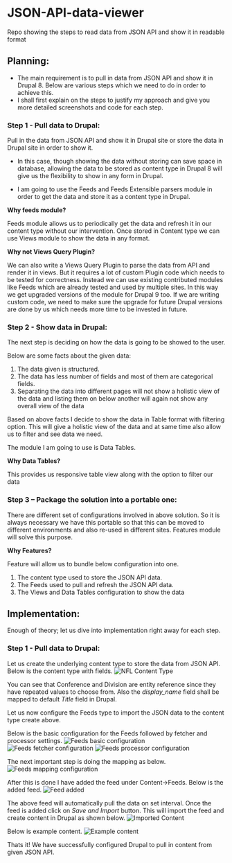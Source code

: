 # JSON-API-data-viewer
Repo showing the steps to read data from JSON API and show it in readable format

## Planning:
* The main requirement is to pull in data from JSON API and show it in Drupal 8. Below are various steps which we need to do in order to achieve this.
* I shall first explain on the steps to justify my approach and give you more detailed screenshots and code for each step.

### Step 1 - Pull data to Drupal:  
Pull in the data from JSON API and show it in Drupal site or store the data in Drupal site in order to show it. 

* In this case, though showing the data without storing can save space in database, allowing the data to be stored as content type in Drupal 8 will give us the flexibility to show in any form in Drupal.

* I am going to use the Feeds and Feeds Extensible parsers module in order to get the data and store it as a content type in Drupal.

**Why feeds module?**

Feeds module allows us to periodically get the data and refresh it in our content type without our intervention. Once stored in Content type we can use Views module to show the data in any format. 

**Why not Views Query Plugin?**

We can also write a Views Query Plugin to parse the data from API and render it in views. But it requires a lot of custom Plugin code which needs to be tested for correctness. Instead we can use existing contributed modules like Feeds which are already tested and used by multiple sites. In this way we get upgraded versions of the module for Drupal 9 too. If we are writing custom code, we need to make sure the upgrade for future Drupal 
versions are done by us which needs more time to be invested in future.

### Step 2 - Show data in Drupal: 
The next step is deciding on how the data is going to be showed to the user.

Below are some facts about the given data:
1. The data given is structured.
2. The data has less number of fields and most of them are categorical fields.
3. Separating the data into different pages will not show a holistic view of the data and listing them on below another will again not show any overall view of the data

Based on above facts I decide to show the data in Table format with filtering option. This will give a holistic view of the data and at same time also allow us to filter and see data we need.

The module I am going to use is Data Tables.

**Why Data Tables?**

This provides us responsive table view along with the option to filter our data

### Step 3 – Package the solution into a portable one:
There are different set of configurations involved in above solution. So it is always necessary we have this portable so that this can be moved to different environments and also re-used in different sites. Features module will solve this purpose.

**Why Features?**

Feature will allow us to bundle below configuration into one.
1. The content type used to store the JSON API data.
2. The Feeds used to pull and refresh the JSON API data.
3. The Views and Data Tables configuration to show the data

## Implementation:
Enough of theory; let us dive into implementation right away for each step.

### Step 1 - Pull data to Drupal:
Let us create the underlying content type to store the data from JSON API. Below is the content type with fields.
![NFL Content Type](images/NFL_Content_type_fields.png)

You can see that Conference and Division are entity reference since they have repeated values to choose from. Also the *display_name* field shall be mapped to default *Title* field in Drupal.

Let us now configure the Feeds type to import the JSON data to the content type create above.

Below is the basic configuration for the Feeds followed by fetcher and processor settings.
![Feeds basic configuration](images/Feeds_basic_config.png)
![Feeds fetcher configuration](images/Feeds_fetcher_setting.png)
![Feeds processor configuration](images/Feeds_processor_setting.png)

The next important step is doing the mapping as below.
![Feeds mapping configuration](images/Feeds_mapping.png)

After this is done I have added the feed under Content->Feeds. Below is the added feed.
![Feed added](images/Added_feed.png)

The above feed will automatically pull the data on set interval. Once the feed is added click on *Save and Import* button. This will import the feed and create content in Drupal as shown below.
![Imported Content](images/Content_imported.png)

Below is example content.
![Example content](images/Example_content.png)

Thats it! We have successfully configured Drupal to pull in content from given JSON API.